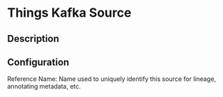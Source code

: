 
# Things Kafka Source

Description
---

Configuration
---

Reference Name: Name used to uniquely identify this source for lineage, annotating metadata, etc.